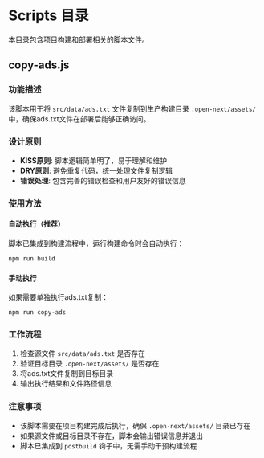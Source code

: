 # Scripts 目录

本目录包含项目构建和部署相关的脚本文件。

## copy-ads.js

### 功能描述
该脚本用于将 `src/data/ads.txt` 文件复制到生产构建目录 `.open-next/assets/` 中，确保ads.txt文件在部署后能够正确访问。

### 设计原则
- **KISS原则**: 脚本逻辑简单明了，易于理解和维护
- **DRY原则**: 避免重复代码，统一处理文件复制逻辑
- **错误处理**: 包含完善的错误检查和用户友好的错误信息

### 使用方法

#### 自动执行（推荐）
脚本已集成到构建流程中，运行构建命令时会自动执行：
```bash
npm run build
```

#### 手动执行
如果需要单独执行ads.txt复制：
```bash
npm run copy-ads
```

### 工作流程
1. 检查源文件 `src/data/ads.txt` 是否存在
2. 验证目标目录 `.open-next/assets/` 是否存在
3. 将ads.txt文件复制到目标目录
4. 输出执行结果和文件路径信息

### 注意事项
- 该脚本需要在项目构建完成后执行，确保 `.open-next/assets/` 目录已存在
- 如果源文件或目标目录不存在，脚本会输出错误信息并退出
- 脚本已集成到 `postbuild` 钩子中，无需手动干预构建流程 